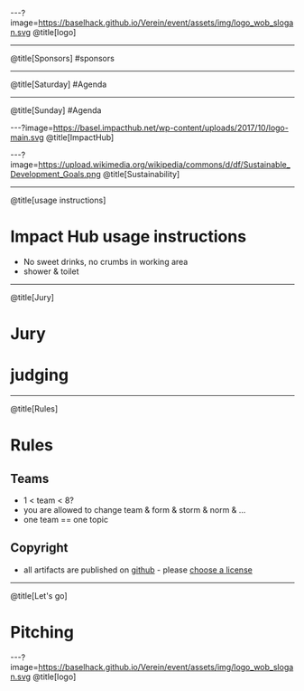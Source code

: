 ---?image=https://baselhack.github.io/Verein/event/assets/img/logo_wob_slogan.svg
@title[logo]

---
@title[Sponsors]
#sponsors

---
@title[Saturday]
#Agenda

---
@title[Sunday]
#Agenda

---?image=https://basel.impacthub.net/wp-content/uploads/2017/10/logo-main.svg
@title[ImpactHub]

---?image=https://upload.wikimedia.org/wikipedia/commons/d/df/Sustainable_Development_Goals.png
@title[Sustainability]

---
@title[usage instructions]
# Impact Hub usage instructions

- No sweet drinks, no crumbs in working area
- shower & toilet

---
@title[Jury]
# Jury
# judging

---
@title[Rules]

# Rules

## Teams
* 1 < team < 8?
* you are allowed to change team & form & storm & norm & ...
* one team == one topic

## Copyright
* all artifacts are published on [github](https://github.com/BaselHack/) - please [choose a license](https://github.com/blog/1530-choosing-an-open-source-license)

---
@title[Let's go]
# Pitching

---?image=https://baselhack.github.io/Verein/event/assets/img/logo_wob_slogan.svg
@title[logo]

